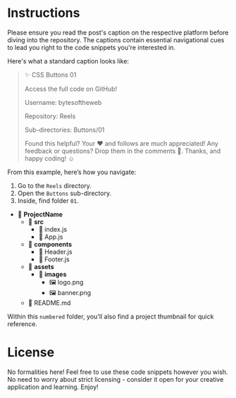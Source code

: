 # Instructions

Please ensure you read the post's caption on the respective platform before diving into the repository. The captions contain essential navigational cues to lead you right to the code snippets you're interested in.

Here's what a standard caption looks like:

> ✨ CSS Buttons 01  
>  
> Access the full code on GitHub!
> 
> Username: bytesoftheweb
>
> Repository: Reels
> 
> Sub-directories: Buttons/01
>  
> Found this helpful? Your ♥️ and follows are much appreciated! Any feedback or questions? Drop them in the comments 💬. Thanks, and happy coding! ☺️

From this example, here’s how you navigate:
1. Go to the `Reels` directory.
2. Open the `Buttons` sub-directory.
3. Inside, find folder `01`.

- 📁 **ProjectName**
  - 📁 **src**
    - 📄 index.js
    - 📄 App.js
  - 📁 **components**
    - 📄 Header.js
    - 📄 Footer.js
  - 📁 **assets**
    - 📁 **images**
      - 🖼️ logo.png
      - 🖼️ banner.png
  - 📄 README.md


Within this `numbered` folder, you'll also find a project thumbnail for quick reference.

# License

No formalities here! Feel free to use these code snippets however you wish. No need to worry about strict licensing - consider it open for your creative application and learning. Enjoy!
